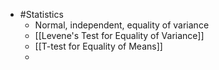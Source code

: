 - #Statistics
	- Normal, independent, equality of variance
	- [[Levene's Test for Equality of Variance]]
	- [[T-test for Equality of Means]]
	-